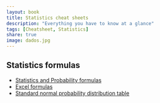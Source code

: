 ```yaml
---
layout: book
title: Statistics cheat sheets
description: "Everything you have to know at a glance"
tags: [Cheatsheet, Statistics]
share: true
image: dados.jpg
---
```


## Statistics formulas

- [Statistics and Probability formulas](https://github.com/asalber/statistics-cheatsheet/raw/master/statistics-formulas-cheatsheet.pdf)
- [Excel formulas](https://github.com/asalber/statistics-cheatsheet/raw/master/statistics-formulas-excel.pdf)
- [Standard normal probability distribution table](https://github.com/asalber/statistics-manual/raw/master/tables/normal_distribution/standard_normal_table.pdf)

